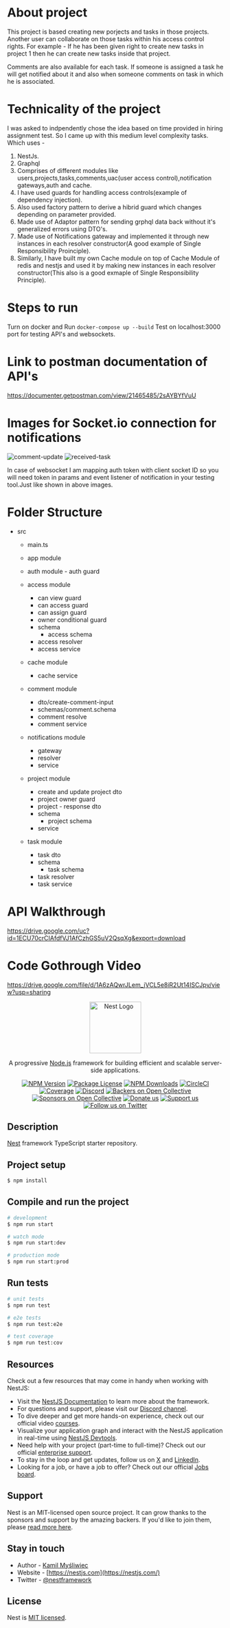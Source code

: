 # About project
  This project is based creating new porjects and tasks in those projects. Another user can collaborate on those tasks within his access control rights. For example - If he has been given right to create new tasks in project 1 then he can create new tasks inside that project.

  Comments are also available for each task. 
  If someone is assigned a task he will get notified about it and also when someone comments on task in which he is associated.

# Technicality of the project
  I was asked to indpendently chose the idea based on time provided in hiring assignment test. So I came up with this medium level complexity tasks. Which uses -
  1. NestJs.
  2. Graphql
  3. Comprises of different modules like users,projects,tasks,comments,uac(user access control),notification gateways,auth and cache.
  4. I have used guards for handling access controls(example of dependency injection).
  5. Also used factory pattern to derive a hibrid guard which changes depending on parameter provided.
  6. Made use of Adaptor pattern for sending grphql data back without it's generalized errors using DTO's.
  7. Made use of Notifications gateway and implemented it through new instances in each resolver constructor(A good example of Single Responsibility Proinciple).
  8. Similarly, I have built my own Cache module on top of Cache Module of redis and nestjs and used it by making new instances in each resolver constructor(This also is a good exmaple of Single Responsibility Principle).

# Steps to run
  Turn on docker and 
  Run `docker-compose up --build`
  Test on localhost:3000 port for testing API's and websockets.

# Link to postman documentation of API's 
https://documenter.getpostman.com/view/21465485/2sAYBYfVuU

# Images for Socket.io connection for notifications
![comment-update](https://github.com/user-attachments/assets/f703b2e4-079a-4125-99c0-2b906bac84a8)
![received-task](https://github.com/user-attachments/assets/33db8b55-61ce-4f97-9dbc-76d857b19226)

In case of websocket I am mapping auth token with client socket ID so you will need token in params and event listener of notification in your testing tool.Just like shown in above images. 


# Folder Structure
  - src
    - main.ts
    
    - app module

    - auth module
          - auth guard

    - access module
        - can view guard
        - can access guard
        - can assign guard
        - owner conditional guard
        - schema 
            - access schema
        - access resolver 
        - access service

    - cache module
        - cache service

    - comment module
        - dto/create-comment-input
        - schemas/comment.schema
        - comment resolve
        - comment service
          
    - notifications module
        - gateway
        - resolver
        - service

    - project module
        - create and update project dto
        - project owner guard
        - project - response dto
        - schema
            - project schema
        - service

    - task module
        - task dto
        - schema 
            - task schema
        - task resolver
        - task service

# API Walkthrough
https://drive.google.com/uc?id=1ECU70crCIAfdfVJ1AfCzhGS5uV2QsqXg&export=download
# Code Gothrough Video
https://drive.google.com/file/d/1A6zAQwrJLem_jVCL5e8iR2Ut14ISCJpv/view?usp=sharing    




<p align="center">
  <a href="http://nestjs.com/" target="blank"><img src="https://nestjs.com/img/logo-small.svg" width="120" alt="Nest Logo" /></a>
</p>

[circleci-image]: https://img.shields.io/circleci/build/github/nestjs/nest/master?token=abc123def456
[circleci-url]: https://circleci.com/gh/nestjs/nest

  <p align="center">A progressive <a href="http://nodejs.org" target="_blank">Node.js</a> framework for building efficient and scalable server-side applications.</p>
    <p align="center">
<a href="https://www.npmjs.com/~nestjscore" target="_blank"><img src="https://img.shields.io/npm/v/@nestjs/core.svg" alt="NPM Version" /></a>
<a href="https://www.npmjs.com/~nestjscore" target="_blank"><img src="https://img.shields.io/npm/l/@nestjs/core.svg" alt="Package License" /></a>
<a href="https://www.npmjs.com/~nestjscore" target="_blank"><img src="https://img.shields.io/npm/dm/@nestjs/common.svg" alt="NPM Downloads" /></a>
<a href="https://circleci.com/gh/nestjs/nest" target="_blank"><img src="https://img.shields.io/circleci/build/github/nestjs/nest/master" alt="CircleCI" /></a>
<a href="https://coveralls.io/github/nestjs/nest?branch=master" target="_blank"><img src="https://coveralls.io/repos/github/nestjs/nest/badge.svg?branch=master#9" alt="Coverage" /></a>
<a href="https://discord.gg/G7Qnnhy" target="_blank"><img src="https://img.shields.io/badge/discord-online-brightgreen.svg" alt="Discord"/></a>
<a href="https://opencollective.com/nest#backer" target="_blank"><img src="https://opencollective.com/nest/backers/badge.svg" alt="Backers on Open Collective" /></a>
<a href="https://opencollective.com/nest#sponsor" target="_blank"><img src="https://opencollective.com/nest/sponsors/badge.svg" alt="Sponsors on Open Collective" /></a>
  <a href="https://paypal.me/kamilmysliwiec" target="_blank"><img src="https://img.shields.io/badge/Donate-PayPal-ff3f59.svg" alt="Donate us"/></a>
    <a href="https://opencollective.com/nest#sponsor"  target="_blank"><img src="https://img.shields.io/badge/Support%20us-Open%20Collective-41B883.svg" alt="Support us"></a>
  <a href="https://twitter.com/nestframework" target="_blank"><img src="https://img.shields.io/twitter/follow/nestframework.svg?style=social&label=Follow" alt="Follow us on Twitter"></a>
</p>
  <!--[![Backers on Open Collective](https://opencollective.com/nest/backers/badge.svg)](https://opencollective.com/nest#backer)
  [![Sponsors on Open Collective](https://opencollective.com/nest/sponsors/badge.svg)](https://opencollective.com/nest#sponsor)-->

## Description

[Nest](https://github.com/nestjs/nest) framework TypeScript starter repository.

## Project setup

```bash
$ npm install
```

## Compile and run the project

```bash
# development
$ npm run start

# watch mode
$ npm run start:dev

# production mode
$ npm run start:prod
```

## Run tests

```bash
# unit tests
$ npm run test

# e2e tests
$ npm run test:e2e

# test coverage
$ npm run test:cov
```

## Resources

Check out a few resources that may come in handy when working with NestJS:

- Visit the [NestJS Documentation](https://docs.nestjs.com) to learn more about the framework.
- For questions and support, please visit our [Discord channel](https://discord.gg/G7Qnnhy).
- To dive deeper and get more hands-on experience, check out our official video [courses](https://courses.nestjs.com/).
- Visualize your application graph and interact with the NestJS application in real-time using [NestJS Devtools](https://devtools.nestjs.com).
- Need help with your project (part-time to full-time)? Check out our official [enterprise support](https://enterprise.nestjs.com).
- To stay in the loop and get updates, follow us on [X](https://x.com/nestframework) and [LinkedIn](https://linkedin.com/company/nestjs).
- Looking for a job, or have a job to offer? Check out our official [Jobs board](https://jobs.nestjs.com).

## Support

Nest is an MIT-licensed open source project. It can grow thanks to the sponsors and support by the amazing backers. If you'd like to join them, please [read more here](https://docs.nestjs.com/support).

## Stay in touch

- Author - [Kamil Myśliwiec](https://twitter.com/kammysliwiec)
- Website - [https://nestjs.com](https://nestjs.com/)
- Twitter - [@nestframework](https://twitter.com/nestframework)

## License

Nest is [MIT licensed](https://github.com/nestjs/nest/blob/master/LICENSE).
